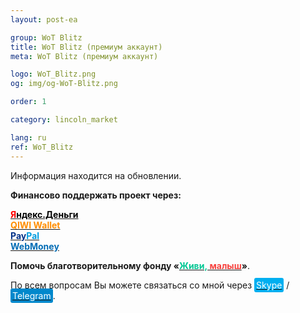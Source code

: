 ```yaml
---
layout: post-ea

group: WoT Blitz
title: WoT Blitz (премиум аккаунт)
meta: WoT Blitz (премиум аккаунт)

logo: WoT_Blitz.png
og: img/og-WoT-Blitz.png

order: 1

category: lincoln_market

lang: ru
ref: WoT_Blitz
---
```

Информация находится на обновлении.

**Финансово поддержать проект через:**

**<a href="https://money.yandex.ru/to/4100110359631399" target="_blank"><span style="color:#FF0000">Я</span><span style="color:#000000">ндекс.Деньги</span></a>**  
**<a href="https://qiwi.com/n/CHUTKOY" target="_blank"><span style="color:#ff8d00">QIWI&nbsp;Wallet</span></a>**  
**<a href="https://www.paypal.com/cgi-bin/webscr?cmd=_s-xclick&hosted_button_id=T3KLFW2TE8SJC&source=url" target="_blank"><span style="color:#003087">Pay</span><span style="color:#009cde">Pal</span></a>**  
**<a href="https://passport.webmoney.ru/asp/certview.asp?wmid=400086000803" target="_blank"><span style="color:#036cb5">WebMoney</span></a>**

**Помочь благотворительному фонду «<a href="https://fondzhivimalysh.ru/" target="_blank"><span style="color:#02c794">Живи,</span><span style="color:#f7423e">&nbsp;малыш</span></a>»**.  

По всем вопросам Вы можете связаться со мной через <a href="skype:chutkoy89?call" target="_blank"><span style="background-color:#00aff0; color:white; padding:3px; border-radius: 3px">Skype</span></a> / <a href="https://t.me/chutkoy" target="_blank"><span style="background-color:#0088cc; color:white; padding:3px; border-radius: 3px">Telegram</span></a>.
